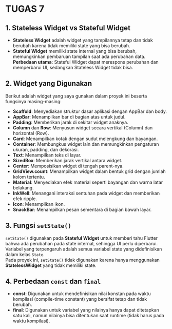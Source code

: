# TUGAS 7

## 1. Stateless Widget vs Stateful Widget
- **Stateless Widget** adalah widget yang tampilannya tetap dan tidak berubah karena tidak memiliki state yang bisa berubah. 
- **Stateful Widget** memiliki state internal yang bisa berubah, memungkinkan pembaruan tampilan saat ada perubahan data.  
**Perbedaan utama**: Stateful Widget dapat merespons perubahan dan memperbarui UI, sedangkan Stateless Widget tidak bisa.

## 2. Widget yang Digunakan
Berikut adalah widget yang saya gunakan dalam proyek ini beserta fungsinya masing-masing:

- **Scaffold**: Menyediakan struktur dasar aplikasi dengan AppBar dan body.
- **AppBar**: Menampilkan bar di bagian atas untuk judul.
- **Padding**: Memberikan jarak di sekitar widget anaknya.
- **Column** dan **Row**: Menyusun widget secara vertikal (Column) dan horizontal (Row).
- **Card**: Menampilkan kotak dengan sudut melengkung dan bayangan.
- **Container**: Membungkus widget lain dan memungkinkan pengaturan ukuran, padding, dan dekorasi.
- **Text**: Menampilkan teks di layar.
- **SizedBox**: Memberikan jarak vertikal antara widget.
- **Center**: Memposisikan widget di tengah parent-nya.
- **GridView.count**: Menampilkan widget dalam bentuk grid dengan jumlah kolom tertentu.
- **Material**: Menyediakan efek material seperti bayangan dan warna latar belakang.
- **InkWell**: Menangani interaksi sentuhan pada widget dan memberikan efek ripple.
- **Icon**: Menampilkan ikon.
- **SnackBar**: Menampilkan pesan sementara di bagian bawah layar.

## 3. Fungsi `setState()`
`setState()` digunakan pada **Stateful Widget** untuk memberi tahu Flutter bahwa ada perubahan pada state internal, sehingga UI perlu diperbarui. Variabel yang terpengaruh adalah semua variabel state yang didefinisikan dalam kelas `State`.  
Pada proyek ini, `setState()` tidak digunakan karena hanya menggunakan **StatelessWidget** yang tidak memiliki state.

## 4. Perbedaan `const` dan `final`
- **const**: Digunakan untuk mendefinisikan nilai konstan pada waktu kompilasi (compile-time constant) yang bersifat tetap dan tidak berubah.
- **final**: Digunakan untuk variabel yang nilainya hanya dapat ditetapkan satu kali, namun nilainya bisa ditentukan saat runtime (tidak harus pada waktu kompilasi).

